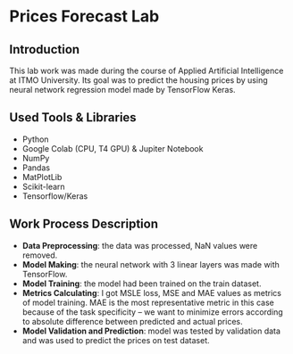 # Prices Forecast Lab

## Introduction

This lab work was made during the course of Applied Artificial Intelligence at ITMO University. Its goal was to predict the housing prices by using neural network regression model made by TensorFlow Keras.

## Used Tools & Libraries

*  Python
*  Google Colab (CPU, T4 GPU) & Jupiter Notebook
*  NumPy
*  Pandas
*  MatPlotLib
*  Scikit-learn
*  Tensorflow/Keras

## Work Process Description

*  **Data Preprocessing**: the data was processed, NaN values were removed.
*  **Model Making**: the neural network with 3 linear layers was made with TensorFlow.
*  **Model Training**: the model had been trained on the train dataset.
*  **Metrics Calculating**: I got MSLE loss, MSE and MAE values as metrics of model training. MAE is the most representative metric in this case because of the task specificity – we want to minimize errors according to absolute difference between predicted and actual prices.
*  **Model Validation and Prediction**: model was tested by validation data and was used to predict the prices on test dataset.
